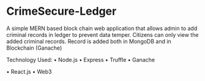 # CrimeSecure-Ledger
A simple MERN based block chain web application that allows admin to add criminal records in ledger to prevent data temper. Citizens can only view the added criminal records. Record is added both in MongoDB and in Blockchain (Ganache)

Technology Used:
• Node.js
• Express
• Truffle
• Ganache

• React.js
• Web3
